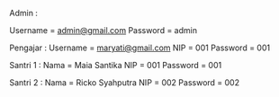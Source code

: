 Admin :

Username	= admin@gmail.com
Password	= admin

Pengajar :
Username	= maryati@gmail.com
NIP		    = 001
Password	= 001

Santri 1 :
Nama		  = Maia Santika
NIP		    = 001
Password	= 001

Santri 2 :
Nama		  = Ricko Syahputra
NIP		    = 002
Password	= 002

